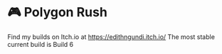 # 🎮 Polygon Rush
Find my builds on Itch.io at https://edithngundi.itch.io/
The most stable current build is Build 6
